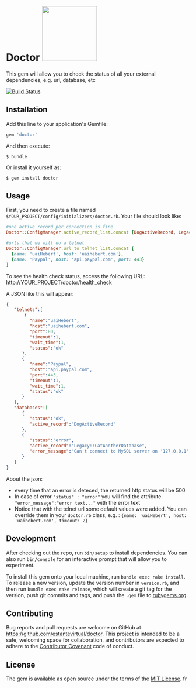 # Doctor  <img src="https://scottjen.files.wordpress.com/2012/05/houseblackss.png" width="150">

This gem will allow you to check the status of all your external dependencies, e.g. url, database, etc

[![Build Status](https://travis-ci.org/magnocosta/doctor.svg?branch=master)](https://travis-ci.org/magnocosta/doctor)

## Installation

Add this line to your application's Gemfile:

```ruby
gem 'doctor'
```

And then execute:

    $ bundle

Or install it yourself as:

    $ gem install doctor

## Usage

First, you need to create a file named ```$YOUR_PROJECT/config/initializers/doctor.rb```.
Your file should look like:
```ruby
#one active record per connection is fine
Doctor::ConfigManager.active_record_list.concat [DogActiveRecord, Legacy::CatAnotherDatabase]

#urls that we will do a telnet
Doctor::ConfigManager.url_to_telnet_list.concat [
  {name: 'uaiHebert', host: 'uaihebert.com'},
  {name: 'Paypal', host: 'api.paypal.com', port: 443}
]
```

To see the health check status, access the following URL: http://YOUR_PROJECT/doctor/health_check

A JSON like this will appear:
```json
{  
   "telnets":[  
       {  
         "name":"uaiHebert",
         "host":"uaihebert.com",
         "port":80,
         "timeout":1,
         "wait_time":1,
         "status":"ok"
      },
      {  
         "name":"Paypal",
         "host":"api.paypal.com",
         "port":443,
         "timeout":1,
         "wait_time":1,
         "status":"ok"
      }
   ],
   "databases":[  
      {  
         "status":"ok",
         "active_record":"DogActiveRecord"
      },
      {  
         "status":"error",
         "active_record":"Legacy::CatAnotherDatabase",
         "error_message":"Can't connect to MySQL server on '127.0.0.1' (111)"
      }
   ]
}
```
About the json:
* every time that an error is deteced, the returned http status will be 500
* In case of error ```"status" : "error"``` you will find the attribute ```"error_message":"error text..."``` with the error text
* Notice that with the telnet url some default values were added. You can override them in your ```doctor.rb``` class, e.g. : ```{name: 'uaiHebert', host: 'uaihebert.com', timeout: 2}```
 

## Development

After checking out the repo, run `bin/setup` to install dependencies. You can also run `bin/console` for an interactive prompt that will allow you to experiment.

To install this gem onto your local machine, run `bundle exec rake install`. To release a new version, update the version number in `version.rb`, and then run `bundle exec rake release`, which will create a git tag for the version, push git commits and tags, and push the `.gem` file to [rubygems.org](https://rubygems.org).

## Contributing

Bug reports and pull requests are welcome on GitHub at https://github.com/estantevirtual/doctor. This project is intended to be a safe, welcoming space for collaboration, and contributors are expected to adhere to the [Contributor Covenant](http://contributor-covenant.org) code of conduct.


## License

The gem is available as open source under the terms of the [MIT License](http://opensource.org/licenses/MIT).
fr
